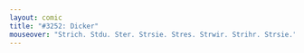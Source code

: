 ```yaml
---
layout: comic
title: "#3252: Dicker"
mouseover: "Strich. Stdu. Ster. Strsie. Stres. Strwir. Strihr. Strsie."
---
```

